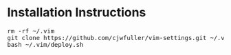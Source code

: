 Installation Instructions
=========================

<pre>
rm -rf ~/.vim
git clone https://github.com/cjwfuller/vim-settings.git ~/.vim
bash ~/.vim/deploy.sh
</pre>
